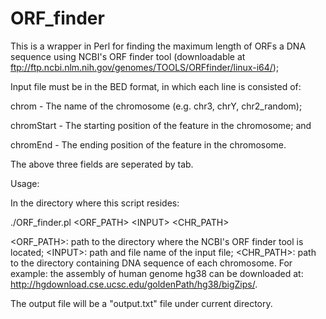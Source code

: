 # ORF_finder

This is a wrapper in Perl for finding the maximum length of ORFs a DNA sequence using NCBI's ORF finder tool (downloadable at ftp://ftp.ncbi.nlm.nih.gov/genomes/TOOLS/ORFfinder/linux-i64/);

Input file must be in the BED format, in which each line is consisted of:

chrom - The name of the chromosome (e.g. chr3, chrY, chr2_random);

chromStart - The starting position of the feature in the chromosome; and

chromEnd - The ending position of the feature in the chromosome.  

The above three fields are seperated by tab.  

Usage:

In the directory where this script resides:

./ORF_finder.pl \<ORF_PATH> \<INPUT> \<CHR_PATH>

\<ORF_PATH>: path to the directory where the NCBI's ORF finder tool is located;
\<INPUT>: path and file name of the input file;
\<CHR_PATH>: path to the directory containing DNA sequence of each chromosome.  For example: the assembly of human genome hg38 can be downloaded at: http://hgdownload.cse.ucsc.edu/goldenPath/hg38/bigZips/.

The output file will be a "output.txt" file under current directory.


